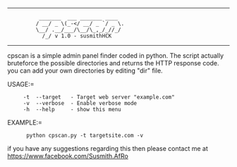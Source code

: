 ********************************************************

              _______  ___ _______ ____
             / __/ _ \(_-</ __/ _ `/ _ \.
             \__/ .__/___/\__/\_,_/_//_/
               /_/ v 1.0 - susmithHCK

********************************************************

cpscan is a simple admin panel finder coded in python. 
The script actually bruteforce the possible directories and returns the HTTP response code.
you can add your own directories by editing "dir" file.

USAGE:=

         -t  --target   - Target web server "example.com"
         -v  --verbose  - Enable verbose mode
         -h  --help     - show this menu

EXAMPLE:=

          python cpscan.py -t targetsite.com -v
			   
if you have any suggestions regarding this then please contact me at https://www.facebook.com/Susmith.AfRo
